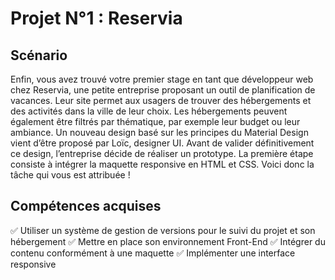 # Projet N°1 : Reservia
## Scénario
Enfin, vous avez trouvé votre premier stage en tant que développeur web chez Reservia, une petite entreprise proposant un outil de planification de vacances. Leur site permet aux usagers de trouver des hébergements et des activités dans la ville de leur choix. Les hébergements peuvent également être filtrés par thématique, par exemple leur budget ou leur ambiance.
Un nouveau design basé sur les principes du Material Design vient d’être proposé par Loïc, designer UI.
Avant de valider définitivement ce design, l’entreprise décide de réaliser un prototype. La première étape consiste à intégrer la maquette responsive en HTML et CSS. Voici donc la tâche qui vous est attribuée !

## Compétences acquises 
✅ Utiliser un système de gestion de versions pour le suivi du projet et son hébergement 
✅ Mettre en place son environnement Front-End 
✅ Intégrer du contenu conformément à une maquette 
✅ Implémenter une interface responsive 
